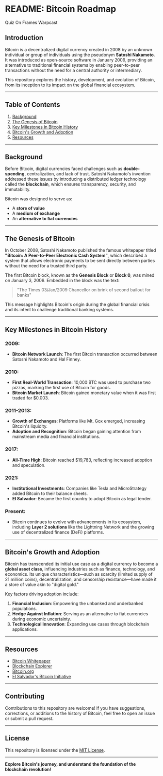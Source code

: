 # README: Bitcoin Roadmap 
Quiz On Frames Warpcast
## Introduction  
Bitcoin is a decentralized digital currency created in 2008 by an unknown individual or group of individuals using the pseudonym **Satoshi Nakamoto**. It was introduced as open-source software in January 2009, providing an alternative to traditional financial systems by enabling peer-to-peer transactions without the need for a central authority or intermediary.

This repository explores the history, development, and evolution of Bitcoin, from its inception to its impact on the global financial ecosystem.

---

## Table of Contents  
1. [Background](#background)  
2. [The Genesis of Bitcoin](#the-genesis-of-bitcoin)  
3. [Key Milestones in Bitcoin History](#key-milestones-in-bitcoin-history)  
4. [Bitcoin's Growth and Adoption](#bitcoins-growth-and-adoption)  
5. [Resources](#resources)  

---

## Background  
Before Bitcoin, digital currencies faced challenges such as **double-spending**, centralization, and lack of trust. Satoshi Nakamoto's invention addressed these issues by introducing a distributed ledger technology called the **blockchain**, which ensures transparency, security, and immutability.  

Bitcoin was designed to serve as:  
- A **store of value**  
- A **medium of exchange**  
- An **alternative to fiat currencies**

---

## The Genesis of Bitcoin  
In October 2008, Satoshi Nakamoto published the famous whitepaper titled **"Bitcoin: A Peer-to-Peer Electronic Cash System"**, which described a system that allows electronic payments to be sent directly between parties without the need for a trusted third party.  

The first Bitcoin block, known as the **Genesis Block** or **Block 0**, was mined on January 3, 2009. Embedded in the block was the text:  

> "The Times 03/Jan/2009 Chancellor on brink of second bailout for banks"  

This message highlights Bitcoin's origin during the global financial crisis and its intent to challenge traditional banking systems.

---

## Key Milestones in Bitcoin History  
### 2009:  
- **Bitcoin Network Launch**: The first Bitcoin transaction occurred between Satoshi Nakamoto and Hal Finney.  

### 2010:  
- **First Real-World Transaction**: 10,000 BTC was used to purchase two pizzas, marking the first use of Bitcoin for goods.  
- **Bitcoin Market Launch**: Bitcoin gained monetary value when it was first traded for $0.003.

### 2011-2013:  
- **Growth of Exchanges**: Platforms like Mt. Gox emerged, increasing Bitcoin's liquidity.  
- **Adoption and Recognition**: Bitcoin began gaining attention from mainstream media and financial institutions.  

### 2017:  
- **All-Time High**: Bitcoin reached $19,783, reflecting increased adoption and speculation.  

### 2021:  
- **Institutional Investments**: Companies like Tesla and MicroStrategy added Bitcoin to their balance sheets.  
- **El Salvador**: Became the first country to adopt Bitcoin as legal tender.

### Present:  
- Bitcoin continues to evolve with advancements in its ecosystem, including **Layer 2 solutions** like the Lightning Network and the growing use of decentralized finance (DeFi) platforms.

---

## Bitcoin's Growth and Adoption  
Bitcoin has transcended its initial use case as a digital currency to become a **global asset class**, influencing industries such as finance, technology, and economics. Its unique characteristics—such as scarcity (limited supply of 21 million coins), decentralization, and censorship resistance—have made it a store of value akin to "digital gold."

Key factors driving adoption include:  
1. **Financial Inclusion**: Empowering the unbanked and underbanked populations.  
2. **Hedge Against Inflation**: Serving as an alternative to fiat currencies during economic uncertainty.  
3. **Technological Innovation**: Expanding use cases through blockchain applications.  

---

## Resources  
- [Bitcoin Whitepaper](https://bitcoin.org/bitcoin.pdf)  
- [Blockchain Explorer](https://blockchain.com/explorer)  
- [Bitcoin.org](https://bitcoin.org/)  
- [El Salvador's Bitcoin Initiative](https://www.gob.sv/)  

---

## Contributing  
Contributions to this repository are welcome! If you have suggestions, corrections, or additions to the history of Bitcoin, feel free to open an issue or submit a pull request.

---

## License  
This repository is licensed under the [MIT License](LICENSE).  

---  

**Explore Bitcoin's journey, and understand the foundation of the blockchain revolution!**
